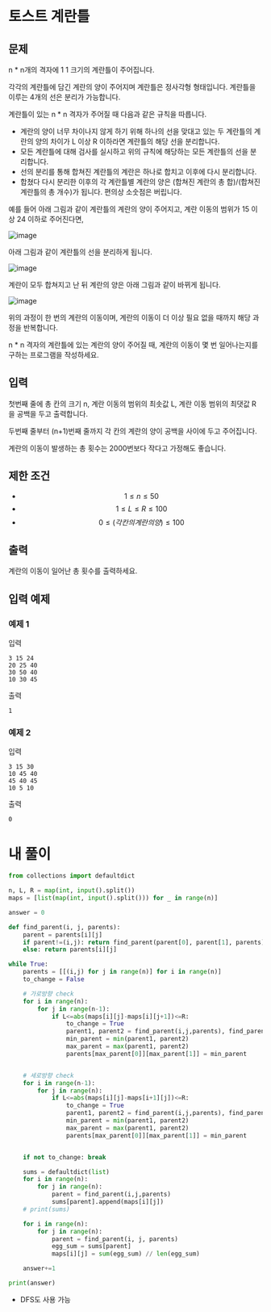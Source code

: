 # 토스트 계란틀
## 문제
n * n개의 격자에 1  1 크기의 계란틀이 주어집니다.

각각의 계란틀에 담긴 계란의 양이 주어지며 계란틀은 정사각형 형태입니다. 계란틀을 이루는 4개의 선은 분리가 가능합니다.

계란틀이 있는 n * n 격자가 주어질 때 다음과 같은 규칙을 따릅니다.

- 계란의 양이 너무 차이나지 않게 하기 위해 하나의 선을 맞대고 있는 두 계란틀의 계란의 양의 차이가 L 이상 R 이하라면 계란틀의 해당 선을 분리합니다.
- 모든 계란틀에 대해 검사를 실시하고 위의 규칙에 해당하는 모든 계란틀의 선을 분리합니다.
- 선의 분리를 통해 합쳐진 계란틀의 계란은 하나로 합치고 이후에 다시 분리합니다.
- 합쳤다 다시 분리한 이후의 각 계란틀별 계란의 양은 (합쳐진 계란의 총 합)/(합쳐진 계란틀의 총 개수)가 됩니다. 편의상 소숫점은 버립니다.

예를 들어 아래 그림과 같이 계란틀의 계란의 양이 주어지고, 계란 이동의 범위가 15 이상 24 이하로 주어진다면,

![image](https://github.com/user-attachments/assets/7a128757-02ea-4803-91d3-038b375dcabd)

아래 그림과 같이 계란틀의 선을 분리하게 됩니다.

![image](https://github.com/user-attachments/assets/37d885df-a7bf-4263-b112-237f1d24139f)

계란이 모두 합쳐지고 난 뒤 계란의 양은 아래 그림과 같이 바뀌게 됩니다.

![image](https://github.com/user-attachments/assets/ebe211e3-9989-4669-b0ea-d0987ab13911)

위의 과정이 한 번의 계란의 이동이며, 계란의 이동이 더 이상 필요 없을 때까지 해당 과정을 반복합니다.

n * n 격자의 계란틀에 있는 계란의 양이 주어질 때, 계란의 이동이 몇 번 일어나는지를 구하는 프로그램을 작성하세요.

## 입력
첫번째 줄에 총 칸의 크기 n, 계란 이동의 범위의 최솟값 L, 계란 이동 범위의 최댓값 R을 공백을 두고 출력합니다.

두번째 줄부터 (n+1)번째 줄까지 각 칸의 계란의 양이 공백을 사이에 두고 주어집니다.

계란의 이동이 발생하는 총 횟수는 2000번보다 작다고 가정해도 좋습니다.

## 제한 조건
- $$1\le n\le 50$$
- $$1\le L\le R\le 100$$
- $$0\le (각 칸의 계란의 양)\le 100$$ 

## 출력
계란의 이동이 일어난 총 횟수를 출력하세요.

## 입력 예제
### 예제 1

입력
```
3 15 24
20 25 40
30 50 40
10 30 45
```
출력
```
1
```
### 예제 2
입력
```
3 15 30
10 45 40
45 40 45
10 5 10
```
출력
```
0
```
# 내 풀이
```python
from collections import defaultdict

n, L, R = map(int, input().split())
maps = [list(map(int, input().split())) for _ in range(n)]

answer = 0

def find_parent(i, j, parents):
    parent = parents[i][j]
    if parent!=(i,j): return find_parent(parent[0], parent[1], parents)
    else: return parents[i][j]

while True:
    parents = [[(i,j) for j in range(n)] for i in range(n)]
    to_change = False

    # 가로방향 check
    for i in range(n):
        for j in range(n-1):
            if L<=abs(maps[i][j]-maps[i][j+1])<=R:
                to_change = True
                parent1, parent2 = find_parent(i,j,parents), find_parent(i,j+1,parents)
                min_parent = min(parent1, parent2)
                max_parent = max(parent1, parent2)
                parents[max_parent[0]][max_parent[1]] = min_parent


    # 세로방향 check
    for i in range(n-1):
        for j in range(n):
            if L<=abs(maps[i][j]-maps[i+1][j])<=R:
                to_change = True
                parent1, parent2 = find_parent(i,j,parents), find_parent(i+1,j,parents)
                min_parent = min(parent1, parent2)
                max_parent = max(parent1, parent2)
                parents[max_parent[0]][max_parent[1]] = min_parent


    if not to_change: break

    sums = defaultdict(list)
    for i in range(n):
        for j in range(n):
            parent = find_parent(i,j,parents)
            sums[parent].append(maps[i][j])
    # print(sums)

    for i in range(n):
        for j in range(n):
            parent = find_parent(i, j, parents)
            egg_sum = sums[parent]
            maps[i][j] = sum(egg_sum) // len(egg_sum)

    answer+=1

print(answer)
```
- DFS도 사용 가능
